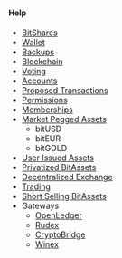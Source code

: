 #### Help

- [BitShares](introduction/bitshares.md)
- [Wallet](introduction/wallets.md)
- [Backups](introduction/backups.md)
- [Blockchain](introduction/blockchain.md)
- [Voting](voting.md)
- [Accounts](accounts/general.md)
- [Proposed Transactions](accounts/proposed.md)
- [Permissions](accounts/permissions.md)
- [Memberships](accounts/membership.md)
- [Market Pegged Assets](assets/mpa.md) 
    - bitUSD
    - bitEUR
    - bitGOLD
- [User Issued Assets](assets/uia.md)
- [Privatized BitAssets](assets/privbitassets.md)
- [Decentralized Exchange](dex/introduction.md)
- [Trading](dex/trading.md)
- [Short Selling BitAssets](dex/shorting.md)
- Gateways 
    - [OpenLedger](gateways/openledger.md)
    - [Rudex](gateways/rudex.md)
    - [CryptoBridge](gateways/cryptobridge.md)
    - [Winex](gateways/winex.md)